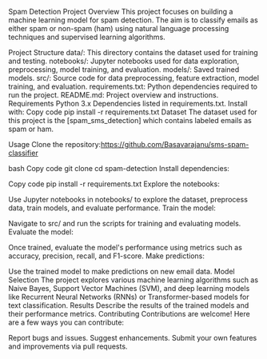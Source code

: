 Spam Detection Project
Overview
This project focuses on building a machine learning model for spam detection. The aim is to classify emails as either spam or non-spam (ham) using natural language processing techniques and supervised learning algorithms.

Project Structure
data/: This directory contains the dataset used for training and testing.
notebooks/: Jupyter notebooks used for data exploration, preprocessing, model training, and evaluation.
models/: Saved trained models.
src/: Source code for data preprocessing, feature extraction, model training, and evaluation.
requirements.txt: Python dependencies required to run the project.
README.md: Project overview and instructions.
Requirements
Python 3.x
Dependencies listed in requirements.txt. Install with:
Copy code
pip install -r requirements.txt
Dataset
The dataset used for this project is the [spam_sms_detection] which contains labeled emails as spam or ham.

Usage
Clone the repository:https://github.com/Basavarajanu/sms-spam-classifier

bash
Copy code
git clone 
cd spam-detection
Install dependencies:

Copy code
pip install -r requirements.txt
Explore the notebooks:

Use Jupyter notebooks in notebooks/ to explore the dataset, preprocess data, train models, and evaluate performance.
Train the model:

Navigate to src/ and run the scripts for training and evaluating models.
Evaluate the model:

Once trained, evaluate the model's performance using metrics such as accuracy, precision, recall, and F1-score.
Make predictions:

Use the trained model to make predictions on new email data.
Model Selection
The project explores various machine learning algorithms such as Naive Bayes, Support Vector Machines (SVM), and deep learning models like Recurrent Neural Networks (RNNs) or Transformer-based models for text classification.
Results
Describe the results of the trained models and their performance metrics.
Contributing
Contributions are welcome! Here are a few ways you can contribute:

Report bugs and issues.
Suggest enhancements.
Submit your own features and improvements via pull requests.
